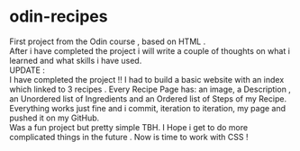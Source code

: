 # odin-recipes
First project from the Odin course , based on HTML .  
After i have completed the project i will write a couple of thoughts on what i learned and what skills i have used.   
UPDATE :  
I have completed the project !! I had to build a basic website with an index which linked to 3 recipes . Every Recipe Page has: an image, a Description , an Unordered list of Ingredients and an Ordered list of Steps of my Recipe.  
Everything works just fine and i commit, iteration to iteration, my page and pushed it on my GitHub.  
Was a fun project but pretty simple TBH. I Hope i get to do more complicated things in the future . Now is time to work with CSS !  
